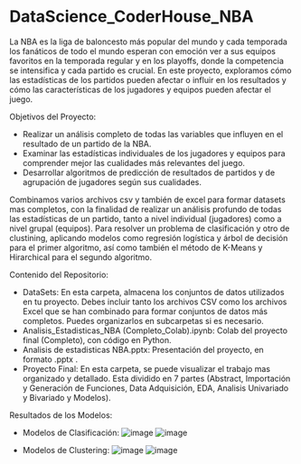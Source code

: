 # DataScience_CoderHouse_NBA
La NBA es la liga de baloncesto más popular del mundo y cada temporada los fanáticos de todo el mundo esperan con emoción ver a sus equipos favoritos en la temporada regular y en los playoffs, donde la competencia se intensifica y cada partido es crucial. En este proyecto, exploramos cómo las estadísticas de los partidos pueden afectar o influir en los resultados y cómo las características de los jugadores y equipos pueden afectar el juego.

Objetivos del Proyecto:

* Realizar un análisis completo de todas las variables que influyen en el resultado de un partido de la NBA.
* Examinar las estadísticas individuales de los jugadores y equipos para comprender mejor las cualidades más relevantes del juego.
* Desarrollar algoritmos de predicción de resultados de partidos y de agrupación de jugadores según sus cualidades.
 
 Combinamos varios archivos csv y también de excel para formar datasets mas completos, con la finalidad de realizar un análisis profundo de todas las estadísticas de un partido, tanto a nivel individual (jugadores) como a nivel grupal (equipos). Para resolver un problema de clasificación y otro de clustining, aplicando modelos como regresión logística y árbol de decisión para el primer algoritmo, así como también el método de K-Means y Hirarchical para el segundo algoritmo.

Contenido del Repositorio:

* DataSets: En esta carpeta, almacena los conjuntos de datos utilizados en tu proyecto. Debes incluir tanto los archivos CSV como los archivos Excel que se han combinado para formar conjuntos de datos más completos. Puedes organizarlos en subcarpetas si es necesario.
* Analisis_Estadisticas_NBA (Completo_Colab).ipynb: Colab del proyecto final (Completo), con código en Python.
* Analisis de estadisticas NBA.pptx: Presentación del proyecto, en formato .pptx .
* Proyecto Final: En esta carpeta, se puede visualizar el trabajo mas organizado y detallado. Esta dividido en 7 partes (Abstract, Importación y Generación de Funciones, Data Adquisición, EDA, Analisis Univariado y Bivariado y Modelos).

Resultados de los Modelos:

* Modelos de Clasificación:
![image](https://github.com/Germanlopezbucar/DataScience_CoderHouse_NBA/assets/116103306/1cecb721-df23-40e2-9e74-7ec3d22b48b7) ![image](https://github.com/Germanlopezbucar/DataScience_CoderHouse_NBA/assets/116103306/b21af09a-fd70-4cf7-8135-cac54d7d735d)

* Modelos de Clustering:
![image](https://github.com/Germanlopezbucar/DataScience_CoderHouse_NBA/assets/116103306/6ab489b1-689e-45cf-b3c0-701088a6a7c2) ![image](https://github.com/Germanlopezbucar/DataScience_CoderHouse_NBA/assets/116103306/b495bc24-c9ad-4087-9bbb-d2322230c687)



 
